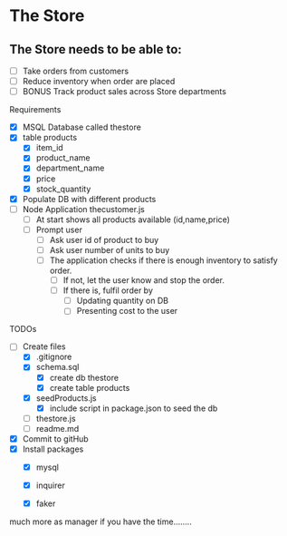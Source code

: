# The Store

## The Store needs to be able to:

- [ ] Take orders from customers
- [ ] Reduce inventory when order are placed
- [ ] BONUS Track product sales across Store departments 

Requirements
- [x] MSQL Database called thestore
- [x] table products
  - [x] item_id
  - [x] product_name
  - [x] department_name
  - [x] price
  - [x] stock_quantity
- [x] Populate DB with different products
- [ ] Node Application thecustomer.js
  - [ ] At start shows all products available (id,name,price)
  - [ ] Prompt user
    - [ ] Ask user id of product to buy
    - [ ] Ask user number of units to buy
    - [ ] The application checks if there is enough inventory to satisfy order.  
      - [ ] If not, let the user know and stop the order.
      - [ ] If there is, fulfil order by
        - [ ] Updating quantity on DB
        - [ ] Presenting cost to the user

TODOs
- [ ] Create files
  - [x] .gitignore
  - [x] schema.sql
    - [x] create db thestore
    - [x] create table products
  - [x] seedProducts.js
    - [x] include script in package.json to seed the db
  - [ ] thestore.js
  - [ ] readme.md
- [x] Commit to gitHub
- [x] Install packages
  - [x] mysql
  - [x] inquirer
  - [x] faker


much more as manager if you have the time........